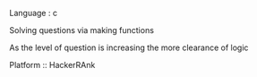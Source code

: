 Language : c

Solving questions via making functions

As the level of question is increasing the more clearance of logic

Platform :: HackerRAnk
